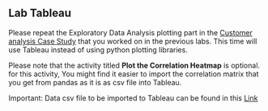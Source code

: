 ## Lab Tableau

Please repeat the Exploratory Data Analysis plotting part in the [Customer analysis Case Study](https://github.com/raafat-hantoush/IH_RH_DA_FT_AUG_2022/blob/main/Class_Materials/Case_Studies/Customer_Analysis_Case_Study/Activities.md) that you worked on in the previous labs. This time will use Tableau instead of using python plotting libraries. 

Please note that the activity titled <b>Plot the Correlation Heatmap</b> is optional. for this activity, You might find it easier to import the correlation matrix that you get from pandas as it is as csv file into Tableau.


Important:  Data csv file to be imported to Tableau can be found in this [Link](https://github.com/raafat-hantoush/IH_RH_DA_FT_MAY_2022/blob/main/Class_Materials/Case_Studies/Customer_Analysis_Case_Study/Data/Data_Marketing_Customer_Analysis_Round3.csv)


